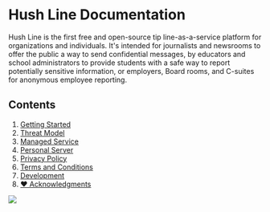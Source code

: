 # Hush Line Documentation

Hush Line is the first free and open-source tip line-as-a-service platform for organizations and individuals. It's intended for journalists and newsrooms to offer the public a way to send confidential messages, by educators and school administrators to provide students with a safe way to report potentially sensitive information, or employers, Board rooms, and C-suites for anonymous employee reporting.

## Contents

1. [Getting Started](https://github.com/scidsg/hushline/blob/main/docs/1-getting-started.md)
2. [Threat Model](https://github.com/scidsg/hushline/blob/main/docs/2-threat-model.md)
3. [Managed Service](https://github.com/scidsg/hushline/blob/main/docs/3-managed-service.md)
4. [Personal Server](https://github.com/scidsg/hushline/blob/main/docs/4-personal-server.md)
5. [Privacy Policy](https://github.com/scidsg/hushline/blob/main/docs/PRIVACY.md)
6. [Terms and Conditions](https://github.com/scidsg/hushline/blob/main/docs/TERMS.md)
7. [Development](https://github.com/scidsg/hushline/blob/main/docs/DEV.md)
8. [❤️ Acknowledgments](https://github.com/scidsg/hushline/blob/main/docs/ACKNOWLEDGMENTS.md)

<img src="img/family.cover.png">
